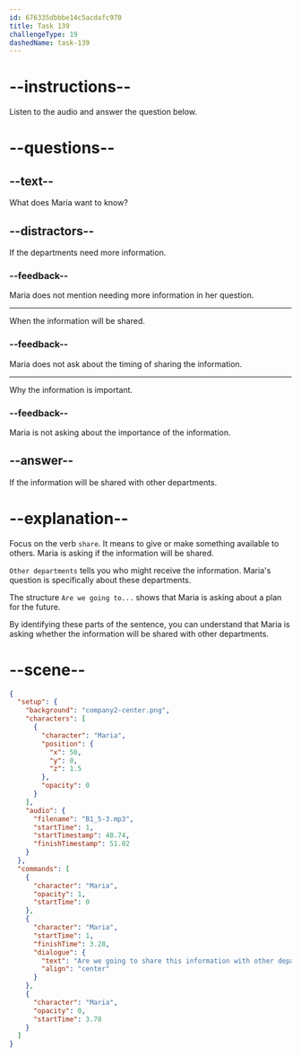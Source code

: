 ```yaml
---
id: 676335dbbbe14c5acdafc970
title: Task 139
challengeType: 19
dashedName: task-139
---
```

<!-- (audio) Maria: Are we going to share this information with other departments? -->

# --instructions--

Listen to the audio and answer the question below.

# --questions--

## --text--

What does Maria want to know?

## --distractors--

If the departments need more information.

### --feedback--

Maria does not mention needing more information in her question.

---

When the information will be shared.

### --feedback--

Maria does not ask about the timing of sharing the information.

---

Why the information is important.

### --feedback--

Maria is not asking about the importance of the information.

## --answer--

If the information will be shared with other departments.

# --explanation--

Focus on the verb `share`. It means to give or make something available to others. Maria is asking if the information will be shared.

`Other departments` tells you who might receive the information. Maria's question is specifically about these departments.

The structure `Are we going to...` shows that Maria is asking about a plan for the future.

By identifying these parts of the sentence, you can understand that Maria is asking whether the information will be shared with other departments.

# --scene--

```json
{
  "setup": {
    "background": "company2-center.png",
    "characters": [
      {
        "character": "Maria",
        "position": {
          "x": 50,
          "y": 0,
          "z": 1.5
        },
        "opacity": 0
      }
    ],
    "audio": {
      "filename": "B1_5-3.mp3",
      "startTime": 1,
      "startTimestamp": 48.74,
      "finishTimestamp": 51.02
    }
  },
  "commands": [
    {
      "character": "Maria",
      "opacity": 1,
      "startTime": 0
    },
    {
      "character": "Maria",
      "startTime": 1,
      "finishTime": 3.28,
      "dialogue": {
        "text": "Are we going to share this information with other departments?",
        "align": "center"
      }
    },
    {
      "character": "Maria",
      "opacity": 0,
      "startTime": 3.78
    }
  ]
}
```

